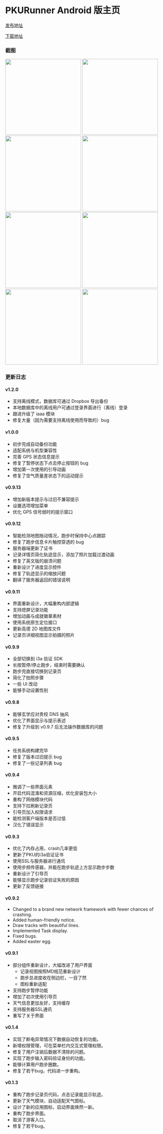 # PKURunner Android 版主页

[发布地址](https://github.com/pku-runner/pku-runner.github.io/releases)

[下载地址](https://pkunewyouth.pku.edu.cn/public/apks/pkurunner-latest.apk)

### 截图
<img src="/snapshots/1.jpg" width="240">
<img src="/snapshots/2.jpg" width="240">
<img src="/snapshots/3.jpg" width="240">
<img src="/snapshots/4.jpg" width="240">
<img src="/snapshots/5.jpg" width="240">
<img src="/snapshots/6.jpg" width="240">
<img src="/snapshots/7.jpg" width="240">
<img src="/snapshots/8.jpg" width="240">

### 更新日志
#### v1.2.0
- 支持离线模式，数据库可通过 Dropbox 导出备份
- 本地数据库中的离线用户可通过登录界面进行（离线）登录
- 跟进升级了 iaaa 模块
- 修复大量（因为需要支持离线使用而导致的）bug

#### v1.0.0
- 初步完成自动备份功能
- 适配系统与机型兼容性
- 完善 GPS 状态信息提示
- 修复了暂停状态下点击停止按钮的 bug
- 增加第一次使用的引导动画
- 修复了空气质量差状态下的运动提示

#### v0.9.13
- 增加新版本提示与过旧不兼容提示
- 设置选项增加菜单
- 优化 GPS 信号弱时的提示窗口

#### v0.9.12
- 智能检测地图拖动情况，跑步时保持中心点跟踪
- 修复了跑步信息卡片触控穿透的 bug
- 服务器端更新了证书
- 记录详情页简化轨迹显示，添加了照片加载过渡动画
- 修复了英文版的崩溃问题
- 重新设计了进度显示控件
- 修复了轨迹显示的缩放问题
- 翻译了服务器返回的错误说明

#### v0.9.11
- 界面重新设计，大幅重构内部逻辑
- 支持熄屏记录功能
- 增加动画与成就徽章素材
- 使用系统原生定位接口
- 更新高德 2D 地图库文件
- 记录页详细视图显示拍摄的照片

#### v0.9.9
- 全部切换到 i3a 验证 SDK
- 长按暂停/停止跑步，结束时需要确认
- 跑步完直接切换到记录页
- 简化了拍照步骤
- 一些 UI 改动
- 能够手动设置性别

#### v0.9.8
- 能够玄学应对贵校 DNS 抽风
- 优化了界面显示与提示表述
- 修复了升级到 v0.9.7 后无法操作数据库的问题

#### v0.9.5
- 任务系统构建完毕
- 修复了版本过旧提示 bug
- 修复了一些记录列表 bug

#### v0.9.4
- 微调了一些界面元素
- 开启代码混淆和资源压缩，优化安装包大小
- 重构了网络模块代码
- 支持下拉刷新记录页
- 引导页加入权限请求
- 能检测客户端版本是否过低
- 汉化了错误显示

#### v0.9.3
- 优化了内存占用，crash几率更低
- 更新了PKU的i3a验证证书
- 使用SSL与服务器进行通讯
- 使用步频传感器，并能在跑步轨迹上方显示跑步步数
- 重新设计了引导页
- 能够显示跑步记录验证失败的原因
- 更新了反馈链接

#### v0.9.2
- Changed to a brand new network framework with fewer chances of crashing.
- Added human-friendly notice.
- Draw tracks with beautiful lines.
- Implemented Task display.
- Fixed bugs.
- Added easter egg.

#### v0.9.1
- 部分组件重新设计，大幅改进了用户界面
  + 记录视图按照MD规范重新设计
  + 跑步总进度收在侧边栏，一目了然
  + 图标重新适配
- 支持跑步暂停功能
- 增加了初次使用引导页
- 天气信息更加友好，支持缓存
- 支持服务器SSL通讯
- 重写了关于界面

#### v0.1.4
- 实现了断电异常情况下数据自动恢复的功能。
- 新增权限管理，可在菜单栏内交互式管理权限。
- 修复了用户注销后数据不清除的问题。
- 实现了跑步输入密码验证身份的功能。
- 能够计算用户跑步圈数。
- 修复了若干bug，代码进一步重构。

#### v0.1.3
- 重构了跑步记录页代码，点击记录能显示轨迹。
- 更新了天气模块，自动适配天气图标。
- 设计了新的应用图标，启动界面焕然一新。
- 重构了跑步界面。
- 取消了游客入口。
- 修复了若干bug。
